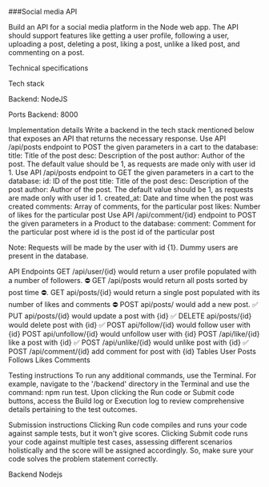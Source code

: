 ###Social media API

Build an API for a social media platform in the Node web app. The API should support features like getting a user profile, following a user, uploading a post, deleting a post, liking a post, unlike a liked post, and commenting on a post. 

Technical specifications

Tech stack 

Backend: NodeJS 

Ports 
    Backend: 8000 


Implementation details
Write a backend in the tech stack mentioned below that exposes an API that returns the necessary response.
	 Use API /api/posts endpoint to POST the given parameters in a cart to the database:
		 title: Title of the post 
		desc: Description of the post 
		author: Author of the post. The default value should be 1, as requests are made only with user id 1. 
	Use API /api/posts endpoint to GET the given parameters in a cart to the database:
		 id: ID of the post 
		title: Title of the post 
		desc: Description of the post 
		author: Author of the post. The default value should be 1, as requests are made only with user id 1. 
		created_at: Date and time when the post was created 
		comments: Array of comments, for the particular post 
		likes: Number of likes for the particular post 
	Use API /api/comment/{id} endpoint to POST the given parameters in a Product to the database: 
		comment: Comment for the particular post where id is the post id of the particular post 

Note: Requests will be made by the user with id {1}. Dummy users are present in the database.

API Endpoints 
	GET /api/user/{id} would return a user profile populated with a number of followers. ⛔
	GET /api/posts would return all posts sorted by post time ⛔. 
	GET api/posts/{id} would return a single post populated with its number of likes and comments ⛔
	POST api/posts/ would add a new post. ✅
	PUT api/posts/{id} would update a post with {id} ✅
	DELETE api/posts/{id} would delete post with {id} ✅
	POST api/follow/{id} would follow user with {id} 
	POST api/unfollow/{id} would unfollow user with {id} 
	POST /api/like/{id} like a post with {id} ✅
	POST /api/unlike/{id} would unlike post with {id} ✅
	POST /api/comment/{id} add comment for post with {id} 
Tables 
	User 
	Posts 
	Follows
	Likes 
	Comments 

Testing instructions 
	To run any additional commands, use the Terminal. For example, navigate to the '/backend' directory in the Terminal and use the command: npm run test. 
	Upon clicking the Run code or Submit code buttons, access the Build log or Execution log to review comprehensive details pertaining to the test outcomes. 

Submission instructions
	Clicking Run code compiles and runs your code against sample tests, but it won't give scores. 
	Clicking Submit code runs your code against multiple test cases, assessing different scenarios holistically and the score will be assigned accordingly. So, make sure your code solves the problem statement correctly. 

Backend Nodejs